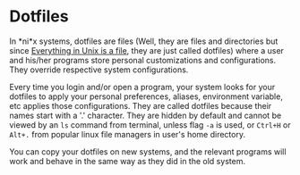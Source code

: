 # Dotfiles
In \*ni\*x systems, dotfiles are files (Well, they are files and directories but since [Everything in Unix is a file](https://en.wikipedia.org/wiki/Everything_is_a_file), they are just called dotfiles) where a user and his/her programs store personal customizations and configurations. They override respective system configurations.

Every time you login and/or open a program, your system looks for your dotfiles to apply your personal preferences, aliases, environment variable, etc applies those configurations.
They are called dotfiles because their names start with a '.' character. They are hidden by default and cannot be viewed by an `ls` command from terminal, unless flag `-a` is used, or `Ctrl+H` or `Alt+.` from popular linux file managers in user's home directory.

You can copy your dotfiles on new systems, and the relevant programs will work and behave in the same way as they did in the old system.
